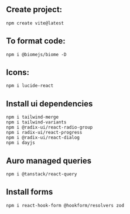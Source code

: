 ## Create project:
    npm create vite@latest

## To format code:
    npm i @biomejs/biome -D

## Icons:
    npm i lucide-react

## Install ui dependencies
    npm i tailwind-merge
    npm i tailwind-variants
    npm i @radix-ui/react-radio-group
    npm i radix-ui/react-progress
    npm i @radix-ui/react-dialog
    npm i dayjs

## Auro managed queries
    npm i @tanstack/react-query

## Install forms
    npm i react-hook-form @hookform/resolvers zod